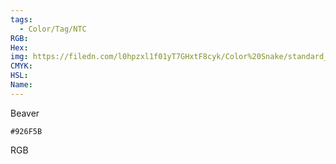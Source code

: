 ```yaml
---
tags:
  - Color/Tag/NTC
RGB:
Hex:
img: https://filedn.com/l0hpzxl1f01yT7GHxtF8cyk/Color%20Snake/standard_csv_to_svg//926F5B.svg
CMYK:
HSL:
Name:
---
```

Beaver
```palette
#926F5B
```
RGB
